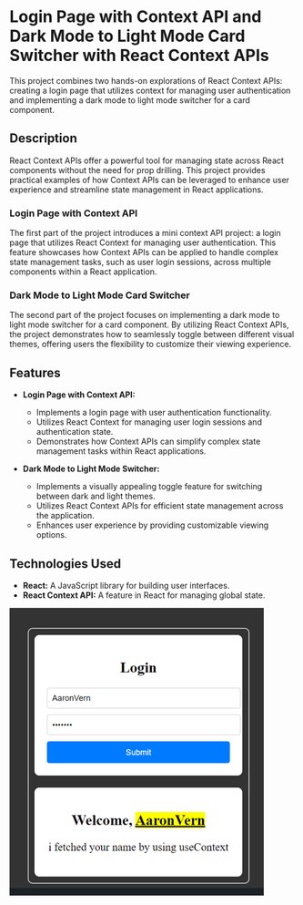 # Login Page with Context API and Dark Mode to Light Mode Card Switcher with React Context APIs

This project combines two hands-on explorations of React Context APIs: creating a login page that utilizes context for managing user authentication and implementing a dark mode to light mode switcher for a card component.

## Description

React Context APIs offer a powerful tool for managing state across React components without the need for prop drilling. This project provides practical examples of how Context APIs can be leveraged to enhance user experience and streamline state management in React applications.

### Login Page with Context API

The first part of the project introduces a mini context API project: a login page that utilizes React Context for managing user authentication. This feature showcases how Context APIs can be applied to handle complex state management tasks, such as user login sessions, across multiple components within a React application.

### Dark Mode to Light Mode Card Switcher

The second part of the project focuses on implementing a dark mode to light mode switcher for a card component. By utilizing React Context APIs, the project demonstrates how to seamlessly toggle between different visual themes, offering users the flexibility to customize their viewing experience.

## Features

- **Login Page with Context API:**
  - Implements a login page with user authentication functionality.
  - Utilizes React Context for managing user login sessions and authentication state.
  - Demonstrates how Context APIs can simplify complex state management tasks within React applications.

- **Dark Mode to Light Mode Switcher:**
  - Implements a visually appealing toggle feature for switching between dark and light themes.
  - Utilizes React Context APIs for efficient state management across the application.
  - Enhances user experience by providing customizable viewing options.

## Technologies Used

- **React:** A JavaScript library for building user interfaces.
- **React Context API:** A feature in React for managing global state.

![Preview of loginpage](./assets/Screenshot%202024-04-26%20015835.png)
